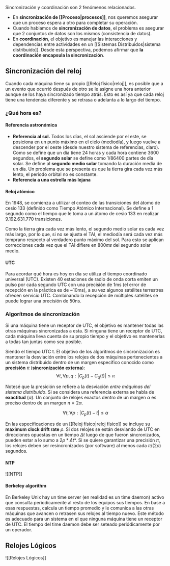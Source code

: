 Sincronización y coordinación son 2 fenómenos relacionados.
* En **sincronización de [[Proceso|procesos]]**, nos queremos asegurar que un proceso espera a otro para completar su operación.
* Cuando hablamos de **sincronización de datos**, el problema es asegurar que 2 conjuntos de datos son los mismos (consistencia de datos).
* En **coordinación**, el objetivo es manejar las interacciones y dependencias entre actividades en un [[Sistemas Distribuidos|sistema distribuido]].
Desde esta perspectiva, podemos afirmar que **la coordinación encapsula la sincronización**.

## Sincronización del reloj
Cuando cada máquina tiene su propio [[Reloj físico|reloj]], es posible que a un evento que ocurrió después de otro se le asigne una hora anterior aunque se los haya sincronizado tiempo atrás. Esto es así ya que cada reloj tiene una tendencia diferente y se retrasa o adelanta a lo largo del tiempo.

### ¿Qué hora es?
#### Referencia astronómica
* **Referencia al sol.** Todos los días, el sol asciende por el este, se posiciona en un punto máximo en el cielo (mediodía), y luego vuelve a descender por el oeste (desde nuestro sistema de referencias, claro). Como se define que un día tiene 24 horas y cada hora contiene 3600 segundos, el **segundo solar** se define como 1/86400 partes de día solar. Se define al **segundo medio solar** tomando la duración media de un día. Un problema que se presenta es que la tierra gira cada vez más lento, el período orbital no es constante. 
* **Referencia a una estrella más lejana**

#### Reloj atómico
En 1948, se comienza a utilizar el conteo de las transiciones del átomo de cesio 133 (definido como Tiempo Atómico Internacional). Se define a 1 segundo como el tiempo que le toma a un átomo de cesio 133 en realizar 9.192.631.770 transiciones.

Como la tierra gira cada vez más lento, el segundo medio solar es cada vez más largo, por lo que, si no se ajusta el TAI, el mediodía será cada vez más temprano respecto al verdadero punto máximo del sol. Para esto se aplican correcciones cada vez que el TAI difiere en 800𝑚𝑠 del segundo solar medio.

#### UTC
Para acordar qué hora es hoy en día se utiliza el tiempo coordinado universal (UTC). Existen 40 estaciones de radio de onda corta emiten un pulso por cada segundo UTC con una precisión de 1ms (el error de recepción en la práctica es de ~10ms), a su vez algunos satélites terrestres ofrecen servicio UTC. Combinando la recepción de múltiples satélites se puede lograr una precisión de 50ns.

### Algorítmos de sincronización
Si una máquina tiene un receptor de UTC, el objetivo es mantener todas las otras máquinas sincronizadas a esta. Si ninguna tiene un receptor de UTC, cada máquina lleva cuenta de su propio tiempo y el objetivo es mantenerlas a todas tan juntas como sea posible.

Siendo el tiempo UTC t. El objetivo de los algoritmos de sincronización es mantener la desviación entre los relojes de dos máquinas pertenecientes a un sistema distribuido dentro de un margen especifico conocido como **precisión** $\pi$ (**sincronización externa**): 
$$\forall t, \forall p, q : |C_p(t)-C_q(t)| \le \pi $$

Notesé que la presición se refiere a la desviación *entre máquinas del sistema distribuido*. Si se considera una referencia externa se habla de **exactitud** ($\alpha$). Un conjunto de relojes exactos dentro de un margen $\alpha$ es preciso dentro de un margen $\pi = 2\alpha$.

$$\forall t, \forall p : |C_p(t)-t| \le \alpha $$

En las especificaciones de un [[Reloj físico|reloj físico]] se incluye su **maximum clock drift rate** $\rho$. Si dos relojes se están desviando de UTC en direcciones opuestas en un tiempo $\Delta t$ luego de que fueron sincronizados, pueden estar a lo sumo a $2\rho * \Delta t*$. Si se quiere garantizar una precisión $\pi$, los relojes deben ser resincronizados (por software) al menos cada $\pi/(2\rho)$ segundos.

#### NTP
![[NTP]]

#### Berkeley algorithm
En Berkeley Unix hay un time server (en realidad es un time daemon) activo que consulta periodicamente al resto de los equipos sus tiempos. En base a esas respuestas, calcula un tiempo promedio y le comunica a las otras máquinas que avancen  o retrasen sus relojes al tiempo nuevo. Este método es adecuado para un sistema en el que ninguna máquina tiene un receptor de UTC. El tiempo del time daemon debe ser seteado periódicamente por un operador.

## Relojes Lógicos
![[Relojes Lógicos]]